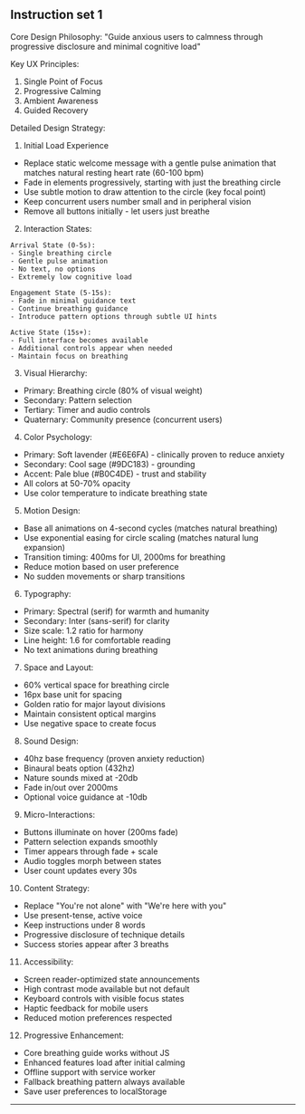 ## Instruction set 1
Core Design Philosophy:
"Guide anxious users to calmness through progressive disclosure and minimal cognitive load"

Key UX Principles:
1. Single Point of Focus
2. Progressive Calming
3. Ambient Awareness
4. Guided Recovery

Detailed Design Strategy:

1. Initial Load Experience
- Replace static welcome message with a gentle pulse animation that matches natural resting heart rate (60-100 bpm)
- Fade in elements progressively, starting with just the breathing circle
- Use subtle motion to draw attention to the circle (key focal point)
- Keep concurrent users number small and in peripheral vision
- Remove all buttons initially - let users just breathe

2. Interaction States:
```
Arrival State (0-5s):
- Single breathing circle
- Gentle pulse animation
- No text, no options
- Extremely low cognitive load

Engagement State (5-15s):
- Fade in minimal guidance text
- Continue breathing guidance
- Introduce pattern options through subtle UI hints

Active State (15s+):
- Full interface becomes available
- Additional controls appear when needed
- Maintain focus on breathing
```

3. Visual Hierarchy:
- Primary: Breathing circle (80% of visual weight)
- Secondary: Pattern selection 
- Tertiary: Timer and audio controls
- Quaternary: Community presence (concurrent users)

4. Color Psychology:
- Primary: Soft lavender (#E6E6FA) - clinically proven to reduce anxiety
- Secondary: Cool sage (#9DC183) - grounding
- Accent: Pale blue (#B0C4DE) - trust and stability
- All colors at 50-70% opacity
- Use color temperature to indicate breathing state

5. Motion Design:
- Base all animations on 4-second cycles (matches natural breathing)
- Use exponential easing for circle scaling (matches natural lung expansion)
- Transition timing: 400ms for UI, 2000ms for breathing
- Reduce motion based on user preference
- No sudden movements or sharp transitions

6. Typography:
- Primary: Spectral (serif) for warmth and humanity
- Secondary: Inter (sans-serif) for clarity
- Size scale: 1.2 ratio for harmony
- Line height: 1.6 for comfortable reading
- No text animations during breathing

7. Space and Layout:
- 60% vertical space for breathing circle
- 16px base unit for spacing
- Golden ratio for major layout divisions
- Maintain consistent optical margins
- Use negative space to create focus

8. Sound Design:
- 40hz base frequency (proven anxiety reduction)
- Binaural beats option (432hz)
- Nature sounds mixed at -20db
- Fade in/out over 2000ms
- Optional voice guidance at -10db

9. Micro-Interactions:
- Buttons illuminate on hover (200ms fade)
- Pattern selection expands smoothly
- Timer appears through fade + scale
- Audio toggles morph between states
- User count updates every 30s

10. Content Strategy:
- Replace "You're not alone" with "We're here with you"
- Use present-tense, active voice
- Keep instructions under 8 words
- Progressive disclosure of technique details
- Success stories appear after 3 breaths

11. Accessibility:
- Screen reader-optimized state announcements
- High contrast mode available but not default
- Keyboard controls with visible focus states
- Haptic feedback for mobile users
- Reduced motion preferences respected

12. Progressive Enhancement:
- Core breathing guide works without JS
- Enhanced features load after initial calming
- Offline support with service worker
- Fallback breathing pattern always available
- Save user preferences to localStorage

---